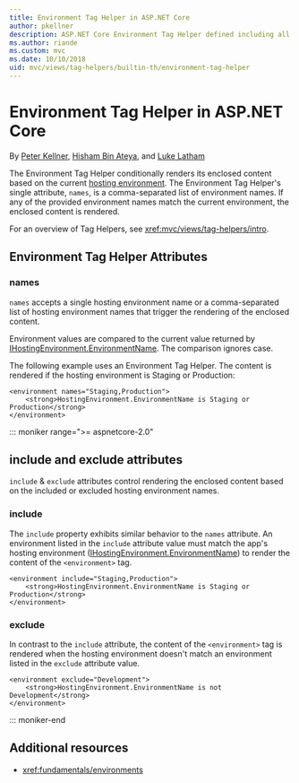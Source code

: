 ```yaml
---
title: Environment Tag Helper in ASP.NET Core
author: pkellner
description: ASP.NET Core Environment Tag Helper defined including all properties
ms.author: riande
ms.custom: mvc
ms.date: 10/10/2018
uid: mvc/views/tag-helpers/builtin-th/environment-tag-helper
---
```

# Environment Tag Helper in ASP.NET Core

By [Peter Kellner](https://peterkellner.net), [Hisham Bin Ateya](https://twitter.com/hishambinateya), and [Luke Latham](https://github.com/guardrex)

The Environment Tag Helper conditionally renders its enclosed content based on the current [hosting environment](xref:fundamentals/environments). The Environment Tag Helper's single attribute, `names`, is a comma-separated list of environment names. If any of the provided environment names match the current environment, the enclosed content is rendered.

For an overview of Tag Helpers, see <xref:mvc/views/tag-helpers/intro>.

## Environment Tag Helper Attributes

### names

`names` accepts a single hosting environment name or a comma-separated list of hosting environment names that trigger the rendering of the enclosed content.

Environment values are compared to the current value returned by [IHostingEnvironment.EnvironmentName](xref:Microsoft.AspNetCore.Hosting.IHostingEnvironment.EnvironmentName*). The comparison ignores case.

The following example uses an Environment Tag Helper. The content is rendered if the hosting environment is Staging or Production:

```cshtml
<environment names="Staging,Production">
    <strong>HostingEnvironment.EnvironmentName is Staging or Production</strong>
</environment>
```

::: moniker range=">= aspnetcore-2.0"

## include and exclude attributes

`include` & `exclude` attributes control rendering the enclosed content based on the included or excluded hosting environment names.

### include

The `include` property exhibits similar behavior to the `names` attribute. An environment listed in the `include` attribute value must match the app's hosting environment ([IHostingEnvironment.EnvironmentName](xref:Microsoft.AspNetCore.Hosting.IHostingEnvironment.EnvironmentName*)) to render the content of the `<environment>` tag.

```cshtml
<environment include="Staging,Production">
    <strong>HostingEnvironment.EnvironmentName is Staging or Production</strong>
</environment>
```

### exclude

In contrast to the `include` attribute, the content of the `<environment>` tag is rendered when the hosting environment doesn't match an environment listed in the `exclude` attribute value.

```cshtml
<environment exclude="Development">
    <strong>HostingEnvironment.EnvironmentName is not Development</strong>
</environment>
```

::: moniker-end

## Additional resources

* <xref:fundamentals/environments>
